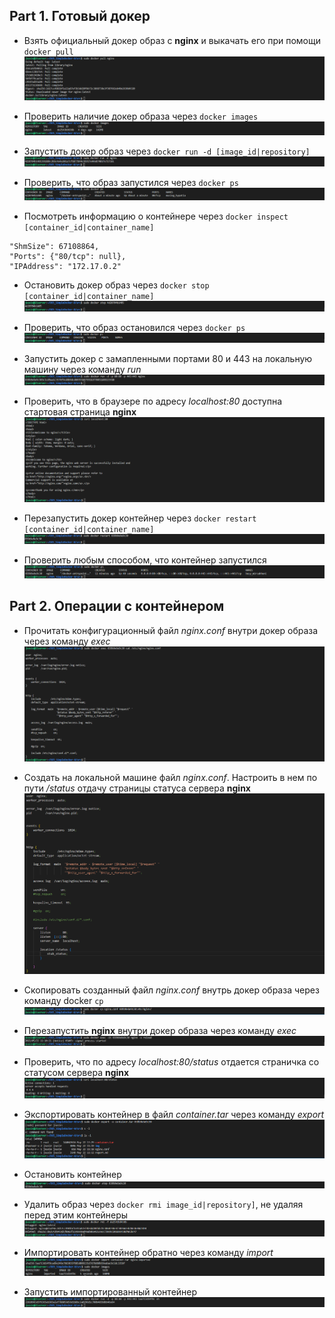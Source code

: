 ## Part 1. Готовый докер

* Взять официальный докер образ с **nginx** и выкачать его при помощи ```docker pull```
![docker pull](img/1-1.png)

* Проверить наличие докер образа через ```docker images```
![docker images](img/1-2.png)

* Запустить докер образ через ```docker run -d [image_id|repository]```
![docker run](img/1-3.png)

* Проверить, что образ запустился через ```docker ps```
![running](img/1-4.png)

* Посмотреть информацию о контейнере через ```docker inspect [container_id|container_name]```

```
"ShmSize": 67108864,
"Ports": {"80/tcp": null},
"IPAddress": "172.17.0.2"
```

* Остановить докер образ через ```docker stop [container_id|container_name]```
![docker stop](img/1-5.png)

* Проверить, что образ остановился через ```docker ps```
![docker ps](img/1-6.png)

* Запустить докер с замапленными портами 80 и 443 на локальную машину через команду *run*
![run -p](img/1-7.png)

* Проверить, что в браузере по адресу *localhost:80* доступна стартовая страница **nginx**
![web](img/1-8.png)

* Перезапустить докер контейнер через ```docker restart [container_id|container_name]```
![restart](img/1-9.png)

* Проверить любым способом, что контейнер запустился
![OK](img/1-10.png)

## Part 2. Операции с контейнером

* Прочитать конфигурационный файл *nginx.conf* внутри докер образа через команду *exec*
![exec](img/2-1.png)

* Создать на локальной машине файл *nginx.conf*. Настроить в нем по пути */status* отдачу страницы статуса сервера **nginx**
![nginx.conf](img/2-2.png)

* Скопировать созданный файл *nginx.conf* внутрь докер образа через команду docker ```cp```
![docker cp](img/2-3.png)

* Перезапустить **nginx** внутри докер образа через команду *exec*
![docker exec](img/2-4.png)

* Проверить, что по адресу *localhost:80/status* отдается страничка со статусом сервера **nginx**
![status](img/2-5.png)

* Экспортировать контейнер в файл *container.tar* через команду *export*
![export](img/2-6.png)

* Остановить контейнер
![stop](img/2-7.png)

* Удалить образ через ```docker rmi image_id|repository]```, не удаляя перед этим контейнеры
![remove](img/2-8.png)

* Импортировать контейнер обратно через команду *import*
![import](img/2-9.png)

* Запустить импортированный контейнер
![start](img/2-10.png)
